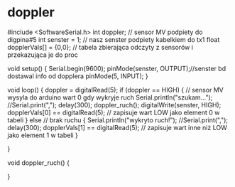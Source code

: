 # doppler
#include <SoftwareSerial.h>
int doppler; // sensor MV podpiety do digpina#5
int senster = 1; // nasz senster podpiety kabelkiem do tx1
float dopplerVals[] = {0,0}; // tabela zbierająca odczyty z sensorów i przekazująca je do proc


void setup() {
  Serial.begin(9600);
  pinMode(senster, OUTPUT);//senster bd dostawal info od dopplera
  pinMode(5, INPUT);
}


void loop() {
  doppler = digitalRead(5);
  if (doppler == HIGH) { // sensor MV wysyla do arduino wart 0 gdy wykryje ruch
       Serial.println("szukam...");
       //Serial.print(",");
       delay(300);
       doppler_ruch();
       digitalWrite(senster, HIGH);
       dopplerVals[0] == digitalRead(5); // zapisuje wart LOW jako element 0 w tabeli 
    }
  else // brak ruchu 
    {
       Serial.println("wykryto ruch!");
       //Serial.print(",");
       delay(300);
       dopplerVals[1] == digitalRead(5); // zapisuje wart inne niż LOW jako element 1 w tabeli
    }
    
  }

  void doppler_ruch() {
    
  }

